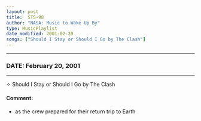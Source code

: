 ```yaml
---
layout: post
title:  STS-98
author: "NASA: Music to Wake Up By"
type: MusicPlaylist
date_modified: 2001-02-20
songs: ["Should I Stay or Should I Go by The Clash"]
---
```


----
### DATE: February 20, 2001
----
✧ Should I Stay or Should I Go by The Clash

#### Comment:
* as the crew prepared for their return trip to Earth



<br/>
<center>
	<a target="_blank"
	   href="https://twitter.com/intent/tweet?hashtags=Space,NASA,Playlist,NASAWakeupCalls,SpaceProgram&text={{ page.author}}, '{{ page.songs.first }}' {{ page.title }}, {{ page.date | date: '%B %d, %Y' }}. {{ site.url }}{{ page.url }} @nasawakeupcalls">
	   <i class="fab fa-twitter" alt="Tweet this page" style="font-size: 1.3em;"></i>
	</a>
	&nbsp; 	<i class="fas fa-user-astronaut" style="font-size: 1.5em;"></i> &nbsp;
    <a type="amzn" search="'Should I Stay or Should I Go by The Clash'" category="popular music">
        <i class="fab fa-amazon" style="font-size: 1.3em;"></i>
    </a>
</center>

